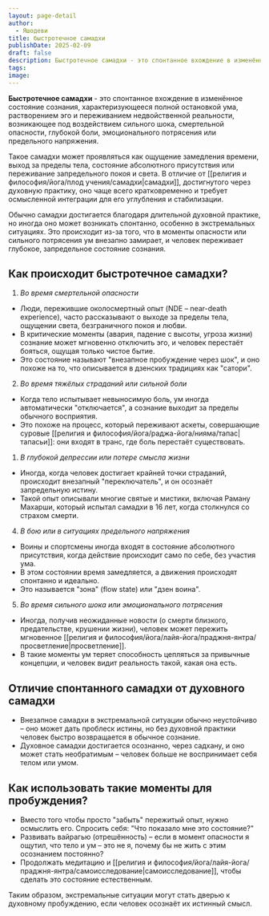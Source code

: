```yaml
---
layout: page-detail
author:
  - Яшодеви
title: быстротечное самадхи
publishDate: 2025-02-09
draft: false
description: Быстротечное самадхи - это спонтанное вхождение в изменённое состояние сознания, характеризующееся полной остановкой ума, растворением эго и переживанием недвойственной реальности, возникающее под воздействием сильного шока, смертельной опасности, глубокой боли, эмоционального потрясения или предельного напряжения.
tags: 
image:
---
```

**Быстротечное самадхи** - это спонтанное вхождение в изменённое состояние сознания, характеризующееся полной остановкой ума, растворением эго и переживанием недвойственной реальности, возникающее под воздействием сильного шока, смертельной опасности, глубокой боли, эмоционального потрясения или предельного напряжения.

Такое самадхи может проявляться как ощущение замедления времени, выход за пределы тела, состояние абсолютного присутствия или переживание запредельного покоя и света. В отличие от [[религия и философия/йога/плод учения/самадхи|самадхи]], достигнутого через духовную практику, оно чаще всего кратковременно и требует осмысленной интеграции для его углубления и стабилизации.

Обычно самадхи достигается благодаря длительной духовной практике, но иногда оно может возникать спонтанно, особенно в экстремальных ситуациях. Это происходит из-за того, что в моменты опасности или сильного потрясения ум внезапно замирает, и человек переживает глубокое, запредельное состояние сознания.

## Как происходит быстротечное самадхи?
1. *Во время смертельной опасности*
- Люди, пережившие околосмертный опыт (NDE – near-death experience), часто рассказывают о выходе за пределы тела, ощущении света, безграничного покоя и любви.
- В критические моменты (авария, падение с высоты, угроза жизни) сознание может мгновенно отключить эго, и человек перестаёт бояться, ощущая только чистое бытие.
- Это состояние называют "внезапное пробуждение через шок", и оно похоже на то, что описывается в дзенских традициях как "сатори".
2. *Во время тяжёлых страданий или сильной боли*
- Когда тело испытывает невыносимую боль, ум иногда автоматически "отключается", а сознание выходит за пределы обычного восприятия.
- Это похоже на процесс, который переживают аскеты, совершающие суровые [[религия и философия/йога/раджа-йога/нияма/тапас|тапасьи]]: они входят в транс, где боль перестаёт существовать.
1. *В глубокой депрессии или потере смысла жизни*
- Иногда, когда человек достигает крайней точки страданий, происходит внезапный "переключатель", и он осознаёт запредельную истину.
- Такой опыт описывали многие святые и мистики, включая Раману Махарши, который испытал самадхи в 16 лет, когда столкнулся со страхом смерти.
4. *В бою или в ситуациях предельного напряжения*
- Воины и спортсмены иногда входят в состояние абсолютного присутствия, когда действие происходит само по себе, без участия ума.
- В этом состоянии время замедляется, а движения происходят спонтанно и идеально.
- Это называется "зона" (flow state) или "дзен воина".
5. *Во время сильного шока или эмоционального потрясения*
- Иногда, получив неожиданные новости (о смерти близкого, предательстве, крушении жизни), человек может пережить мгновенное [[религия и философия/йога/лайя-йога/праджня-янтра/просветление|просветление]].
- В такие моменты ум теряет способность цепляться за привычные концепции, и человек видит реальность такой, какая она есть.

## Отличие спонтанного самадхи от духовного самадхи
- Внезапное самадхи в экстремальной ситуации обычно неустойчиво – оно может дать проблеск истины, но без духовной практики человек быстро возвращается в обычное сознание.
- Духовное самадхи достигается осознанно, через садхану, и оно может стать необратимым – человек больше не воспринимает себя телом или умом.

## Как использовать такие моменты для пробуждения?
- Вместо того чтобы просто "забыть" пережитый опыт, нужно осмыслить его. Спросить себя: "Что показало мне это состояние?"
- Развивать вайрагью (отрешённость) – если в момент опасности я ощутил, что тело и ум – это не я, почему бы не жить с этим осознанием постоянно?
- Продолжать медитацию и [[религия и философия/йога/лайя-йога/праджня-янтра/самоисследование|самоисследование]], чтобы сделать это состояние естественным.

Таким образом, экстремальные ситуации могут стать дверью к духовному пробуждению, если человек осознаёт их истинный смысл.
